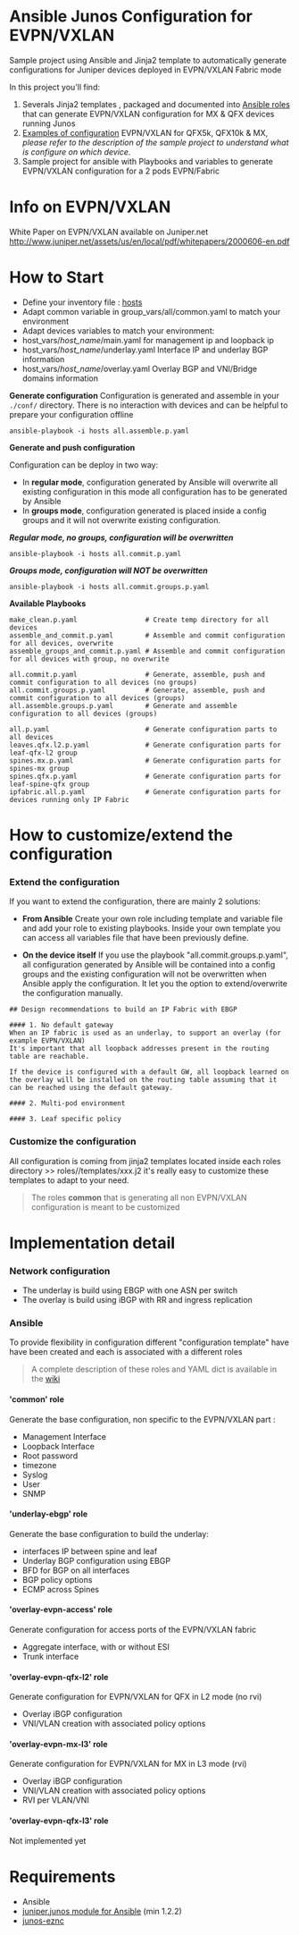 # Ansible Junos Configuration for EVPN/VXLAN

Sample project using Ansible and Jinja2 template to automatically generate configurations for Juniper devices deployed in EVPN/VXLAN Fabric mode

In this project you'll find:
1. Severals Jinja2 templates , packaged and documented into [Ansible roles](roles) that can generate EVPN/VXLAN configuration for MX & QFX devices running Junos
2. [Examples of configuration](config) EVPN/VXLAN for QFX5k, QFX10k & MX, *please refer to the description of the sample project to understand what is configure on which device.*
3. Sample project for ansible with Playbooks and variables to generate EVPN/VXLAN configuration for a 2 pods EVPN/Fabric

# Info on EVPN/VXLAN

White Paper on EVPN/VXLAN available on Juniper.net
http://www.juniper.net/assets/us/en/local/pdf/whitepapers/2000606-en.pdf

#

# How to Start
 - Define your inventory file : [hosts](hosts)
 - Adapt common variable in group_vars/all/common.yaml to match your environment
 - Adapt devices variables to match your environment:
  - host_vars/*host_name*/main.yaml for management ip and loopback ip
  - host_vars/*host_name*/underlay.yaml Interface IP and underlay BGP information
  - host_vars/*host_name*/overlay.yaml Overlay BGP and VNI/Bridge domains information

**Generate configuration**
Configuration is generated and assemble in your `./conf/` directory. There is no interaction with devices and can be helpful to prepare your configuration offline

```
ansible-playbook -i hosts all.assemble.p.yaml
```

**Generate and push configuration**

Configuration can be deploy in two way:
 + In **regular mode**, configuration generated by Ansible will overwrite all existing configuration
in this mode all configuration has to be generated by Ansible
 + In **groups mode**, configuration generated is placed inside a config groups and it will not
 overwrite existing configuration.

***Regular mode, no groups, configuration will be overwritten***
```
ansible-playbook -i hosts all.commit.p.yaml
```
***Groups mode, configuration will NOT be overwritten***
```
ansible-playbook -i hosts all.commit.groups.p.yaml
```

**Available Playbooks**
```
make_clean.p.yaml                 # Create temp directory for all devices
assemble_and_commit.p.yaml        # Assemble and commit configuration for all devices, overwrite
assemble_groups_and_commit.p.yaml # Assemble and commit configuration for all devices with group, no overwrite

all.commit.p.yaml                 # Generate, assemble, push and commit configuration to all devices (no groups)
all.commit.groups.p.yaml          # Generate, assemble, push and commit configuration to all devices (groups)
all.assemble.groups.p.yaml        # Generate and assemble configuration to all devices (groups)

all.p.yaml                        # Generate configuration parts to all devices
leaves.qfx.l2.p.yaml              # Generate configuration parts for leaf-qfx-l2 group
spines.mx.p.yaml                  # Generate configuration parts for spines-mx group
spines.qfx.p.yaml                 # Generate configuration parts for leaf-spine-qfx group
ipfabric.all.p.yaml               # Generate configuration parts for devices running only IP Fabric
```

# How to customize/extend the configuration
### Extend the configuration
If you want to extend the configuration, there are mainly 2 solutions:

 - **From Ansible**
 Create your own role including template and variable file and add your role to existing playbooks.
 Inside your own template you can access all variables file that have been previously define.

 - **On the device itself**
 If you use the playbook "all.commit.groups.p.yaml", all configuration generated by Ansible will be contained into a config groups and the existing configuration will not be overwritten when Ansible apply the configuration.
 It let you the option to extend/overwrite the configuration manually.

```
## Design recommendations to build an IP Fabric with EBGP

#### 1. No default gateway
When an IP fabric is used as an underlay, to support an overlay (for example EVPN/VXLAN)
It's important that all loopback addresses present in the routing table are reachable.

If the device is configured with a default GW, all loopback learned on the overlay will be installed on the routing table assuming that it can be reached using the default gateway.

#### 2. Multi-pod environment

#### 3. Leaf specific policy
```

### Customize the configuration

All configuration is coming from jinja2 templates located inside each roles directory >> roles/<name>/templates/xxx.j2
it's really easy to customize these templates to adapt to your need.

>The roles **common** that is generating all non EVPN/VXLAN configuration is meant to be customized

# Implementation detail

### Network configuration
 - The underlay is build using EBGP with one ASN per switch
 - The overlay is build using iBGP with RR and ingress replication

### Ansible
To provide flexibility in configuration different "configuration template" have
have been created and each is associated with a different roles

>A complete description of these roles and YAML dict is available in the [wiki](roles.md)

#### 'common' role
Generate the base configuration, non specific to the EVPN/VXLAN part :
 - Management Interface
 - Loopback Interface
 - Root password
 - timezone
 - Syslog
 - User
 - SNMP

#### 'underlay-ebgp' role
Generate the base configuration to build the underlay:
 - interfaces IP between spine and leaf
 - Underlay BGP configuration using EBGP
 - BFD for BGP on all interfaces
 - BGP policy options
 - ECMP across Spines

#### 'overlay-evpn-access' role  
Generate configuration for access ports of the EVPN/VXLAN fabric
 - Aggregate interface, with or without ESI
 - Trunk interface

#### 'overlay-evpn-qfx-l2' role  
Generate configuration for EVPN/VXLAN for QFX in L2 mode (no rvi)
 - Overlay iBGP configuration
 - VNI/VLAN creation with associated policy options

#### 'overlay-evpn-mx-l3' role
Generate configuration for EVPN/VXLAN for MX in L3 mode (rvi)
 - Overlay iBGP configuration
 - VNI/VLAN creation with associated policy options
 - RVI per VLAN/VNI

#### 'overlay-evpn-qfx-l3' role  
 Not implemented yet

# Requirements
 - Ansible
 - [juniper.junos module for Ansible](https://github.com/Juniper/ansible-junos-stdlib) (min 1.2.2)
 - [junos-eznc](https://github.com/Juniper/py-junos-eznc)
